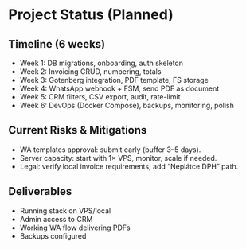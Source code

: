 # Project Status (Planned)

## Timeline (6 weeks)
- Week 1: DB migrations, onboarding, auth skeleton
- Week 2: Invoicing CRUD, numbering, totals
- Week 3: Gotenberg integration, PDF template, FS storage
- Week 4: WhatsApp webhook + FSM, send PDF as document
- Week 5: CRM filters, CSV export, audit, rate-limit
- Week 6: DevOps (Docker Compose), backups, monitoring, polish

## Current Risks & Mitigations
- WA templates approval: submit early (buffer 3–5 days).
- Server capacity: start with 1× VPS, monitor, scale if needed.
- Legal: verify local invoice requirements; add “Neplátce DPH” path.

## Deliverables
- Running stack on VPS/local
- Admin access to CRM
- Working WA flow delivering PDFs
- Backups configured
